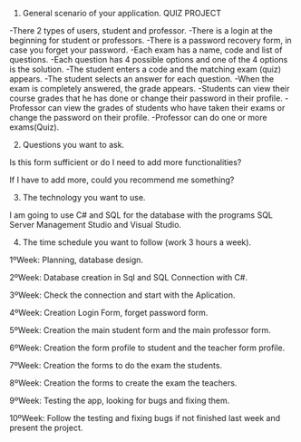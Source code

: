 1) General scenario of your application.
				QUIZ PROJECT

-There 2 types of users, student and professor.
-There is a login at the beginning for student or professors.
-There is a password recovery form, in case you forget your password.
-Each exam has a name, code and list of questions.
-Each question has 4 possible options and one of the 4 options is the solution.
-The student enters a code and the matching exam (quiz) appears.
-The student selects an answer for each question.
-When the exam is completely answered, the grade appears.
-Students can view their course grades that he has done or change their password in their profile.
-Professor can view the grades of students who have taken their exams or change the password on their profile.
-Professor can do one or more exams(Quiz).

2) Questions you want to ask.

Is this form sufficient or do I need to add more functionalities?

If I have to add more, could you recommend me something?

3) The technology you want to use.

I am going to use C# and SQL for the database with the programs SQL Server Management Studio and Visual Studio.

4) The time schedule you want to follow (work 3 hours a week).

1ºWeek: Planning, database design. 

2ºWeek: Database creation in Sql and SQL Connection with C#.

3ºWeek: Check the connection and start with the Aplication.

4ºWeek: Creation Login Form, forget password form.

5ºWeek: Creation the main student form and the main professor form.

6ºWeek: Creation the form profile to student and the teacher form profile.

7ºWeek: Creation the forms to do the exam the students.

8ºWeek: Creation the forms to create the exam the teachers.

9ºWeek: Testing the app, looking for bugs and fixing them.

10ºWeek: Follow the testing and fixing bugs if not finished last week and present the project.
